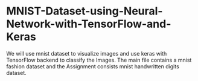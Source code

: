 # MNIST-Dataset-using-Neural-Network-with-TensorFlow-and-Keras
We will use mnist dataset to visualize images and use keras with TensorFlow backend to classify the Images. The main file contains a mnist fashion dataset and the Assignment consists mnist handwritten digits dataset.
